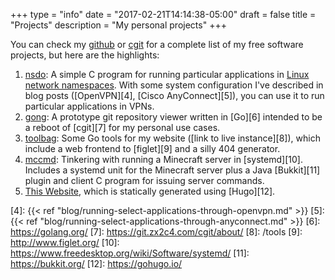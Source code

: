 +++
type = "info"
date = "2017-02-21T14:14:38-05:00"
draft = false
title = "Projects"
description = "My personal projects"
+++

You can check my [github][1] or [cgit][2] for a complete list of my free
software projects, but here are the highlights:

1. [nsdo][p1]: A simple C program for running particular applications in [Linux
   network namespaces][3]. With some system configuration I've described in
   blog posts ([OpenVPN][4], [Cisco AnyConnect][5]), you can use it to run
   particular applications in VPNs.
2. [gong][p2]: A prototype git repository viewer written in [Go][6] intended to
   be a reboot of [cgit][7] for my personal use cases.
3. [toolbag][p3]: Some Go tools for my website ([link to live instance][8]),
   which include a web
   frontend to [figlet][9] and a silly 404 generator.
4. [mccmd][p4]: Tinkering with running a Minecraft server in [systemd][10].
   Includes a systemd unit for the Minecraft server plus a Java [Bukkit][11]
   plugin and client C program for issuing server commands.
5. [This Website][p5], which is statically generated using [Hugo][12].

[1]: https://github.com/ausbin/
[2]: https://code.austinjadams.com/
[3]: https://lwn.net/Articles/580893/
[4]: {{< ref "blog/running-select-applications-through-openvpn.md" >}}
[5]: {{< ref "blog/running-select-applications-through-anyconnect.md" >}}
[6]: https://golang.org/
[7]: https://git.zx2c4.com/cgit/about/
[8]: /tools
[9]: http://www.figlet.org/
[10]: https://www.freedesktop.org/wiki/Software/systemd/
[11]: https://bukkit.org/
[12]: https://gohugo.io/

[p1]: https://github.com/ausbin/nsdo
[p2]: https://github.com/ausbin/gong
[p3]: https://github.com/ausbin/toolbag
[p4]: https://github.com/ausbin/mccmd
[p5]: https://github.com/ausbin/webzone
